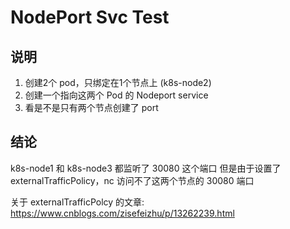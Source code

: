 NodePort Svc Test
===

## 说明

1. 创建2个 pod，只绑定在1个节点上 (k8s-node2)
2. 创建一个指向这两个 Pod 的 Nodeport service
3. 看是不是只有两个节点创建了 port

## 结论

k8s-node1 和 k8s-node3 都监听了 30080 这个端口
但是由于设置了 externalTrafficPolicy，nc 访问不了这两个节点的 30080 端口

关于 externalTrafficPolcy 的文章: https://www.cnblogs.com/zisefeizhu/p/13262239.html
